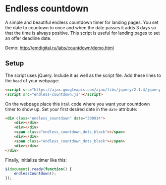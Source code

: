 # Endless countdown
A simple and beautiful endless countdown timer for landing pages. You set the date to countown to once and when the date passes it adds 3 days so that the time is always positive. This script is useful for landing pages to set an offer deadline date.

Demo: http://emdigital.ru/labs/countdown/demo.html

## Setup

The script uses jQuery. Include it as well as the script file. Add these lines to the `head` of your webpage:

```html
<script src="https://ajax.googleapis.com/ajax/libs/jquery/2.1.4/jquery.min.js"></script>
<script src="endless-countdown.js"></script>
```

On the webpage place this `html` code where you want your countdown timer to show up. Set your first desired date in the `date` attribute:
```html
<div class="endless_countdown" date="300914">
	<div></div>
	<div></div>
	<span class="endless_countdown_dots_black"></span>
	<div></div>
	<span class="endless_countdown_dots_black"></span>
	<div></div>
</div>
```

Finally, initialize timer like this:
```js
$(document).ready(function() {
	endlessCountdown();
});
```
